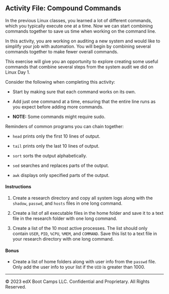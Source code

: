## Activity File: Compound Commands

In the previous Linux classes, you learned a lot of different commands, which you typically execute one at a time. Now we can start combining commands together to save us time when working on the command line.

In this activity, you are working on auditing a new system and would like to simplify your job with automation. You will begin by combining several commands together to make fewer overall commands.

This exercise will give you an opportunity to explore creating some useful commands that combine several steps from the system audit we did on Linux Day 1.

Consider the following when completing this activity: 

  - Start by making sure that each command works on its own.

  - Add just one command at a time, ensuring that the entire line runs as you expect before adding more commands.

  - **NOTE:** Some commands might require sudo. 

Reminders of common programs you can chain together:

- `head` prints only the first 10 lines of output.

- `tail` prints only the last 10 lines of output.

- `sort` sorts the output alphabetically.

- `sed`  searches and replaces parts of the output.

- `awk`  displays only specified parts of the output.

#### Instructions

1. Create a research directory and copy all system logs along with the `shadow`, `passwd`, and `hosts` files in one long command.

2. Create a list of all executable files in the home folder and save it to a text file in the research folder with one long command.

3. Create a list of the 10 most active processes. The list should only contain `USER`, `PID`, `%CPU`, `%MEM`, and `COMMAND`. Save this list to a text file in your research directory with one long command.

#### Bonus

- Create a list of home folders along with user info from the `passwd` file. Only add the user info to your list if the `UID` is greater than 1000.

---

© 2023 edX Boot Camps LLC. Confidential and Proprietary. All Rights Reserved.    